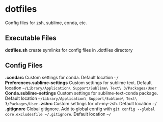 # dotfiles
Config files for zsh, sublime, conda, etc.

## Executable Files

**dotfiles.sh**
create symlinks for config files in .dotfiles directory

## Config Files
**.condarc**
Custom settings for conda. Default location `~/` 
**Preferences.sublime-settings**
Custom settings for sublime text. Default location `~/Library/Application\ Support/Sublime\ Text\ 3/Packages/User` 
**Conda.sublime-settings**
Custom settings for sublime-text-conda package. Default location `~/Library/Application\ Support/Sublime\ Text\ 3/Packages/User`
**.zshrc**
Custom settings for oh-my-zsh. Default location `~/`
**.gitignore**
Global gitignore. Add to global config with `git config --global core.excludesfile ~/.gitignore`. Default location `~/`